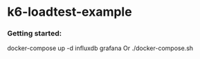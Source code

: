 # k6-loadtest-example
### Getting started:
  docker-compose up -d influxdb grafana Or ./docker-compose.sh
